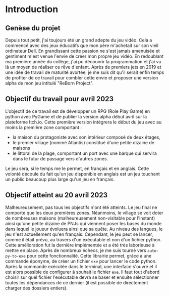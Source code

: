 # Introduction
## Genèse du projet
Depuis tout petit, j'ai toujours été un grand adepte du jeu vidéo. Cela a commencé avec des jeux éducatifs que mon père m'achetait sur son vieil ordinateur Dell. En grandissant cette passion ne s'est jamais amenuisée et gentiment m'est venue l'envie de créer mon propre jeu vidéo. En redoublant ma première année du collège, j'ai pu découvrir la programmation et j'ai vu là un moyen de réaliser ce rêve d'enfant. Après de premiers jets en 2019 et une idée de travail de maturité avortée, je me suis dit qu'il serait enfin temps de profiter de ce travail pour combler cette envie et proposer une version alpha de mon jeu intitulé "ReBorn Project".

## Objectif du travail pour avril 2023
L'objectif de ce travail est de développer un RPG (Role Play Game) en python avec PyGame et de publier la version alpha début avril sur la plateforme Itch.io. Cette première version intégrera le début du jeu avec au moins la première zone comportant :
- la maison du protagoniste avec son intérieur composé de deux étages,
- le premier village (nommé Atlantis) constitué d'une petite dizaine de maisons
- le littoral de la plage, comportant un port avec une barque qui servira dans le futur de passage vers d'autres zones.

Le jeu sera, si le temps me le permet, en français et en anglais. Cette volonté découle du fait qu'un jeu disponible en anglais est un jeu touchant un public beaucoup plus large qu'un jeu en français.

## Objectif atteint au 20 avril 2023
Malheureusement, pas tous les objectifs n'ont été atteints. Le jeu final ne comporte que les deux premières zones. Néanmoins, le village se voit doter de nombreuses maisons (malheureusement non-visitable pour l'instant) ainsi qu'une petite dizaine de PNJs qui viennent poser les bases du monde dans lequel le joueur évoluera ainsi que sa quête. Au niveau des langues, le jeu n'est actuellement qu'en français. Cependant, le jeu peut se lancer, comme il était prévu, au travers d'un exécutable et non d'un fichier python. Cette amélioration fut la dernière implémentée et a été très laborieuse à mettre en place. Après de nombreux échecs, je me suis tourné vers ```auto-py-to-exe``` pour cette fonctionnalité. Cette librairie permet, grâce à une commande éponyme, de créer un fichier ```exe``` pour lancer le code python. Après la commande exécutée dans le terminal, une interface s'ouvre et il est alors possible de configurer à souhait le fichier ```exe```. Il faut tout d'abord choisir sur quel fichier l'exécutable devra se baser et ensuite sélectionner toutes les dépendances de ce dernier (il est possible de directement charger des dossiers entiers).